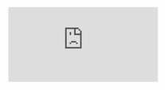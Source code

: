 ![Mozilla HTTP Observatory Grade](https://img.shields.io/mozilla-observatory/grade-score/www.mcmk.in?publish)